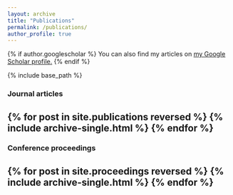 ```yaml
---
layout: archive
title: "Publications"
permalink: /publications/
author_profile: true
---
```


{% if author.googlescholar %}
  You can also find my articles on <u><a href="{{author.googlescholar}}">my Google Scholar profile</a>.</u>
{% endif %}

{% include base_path %}

### Journal articles

{% for post in site.publications reversed %}
  {% include archive-single.html %}
{% endfor %}
---

### Conference proceedings

{% for post in site.proceedings reversed %}
  {% include archive-single.html %}
{% endfor %}
---
